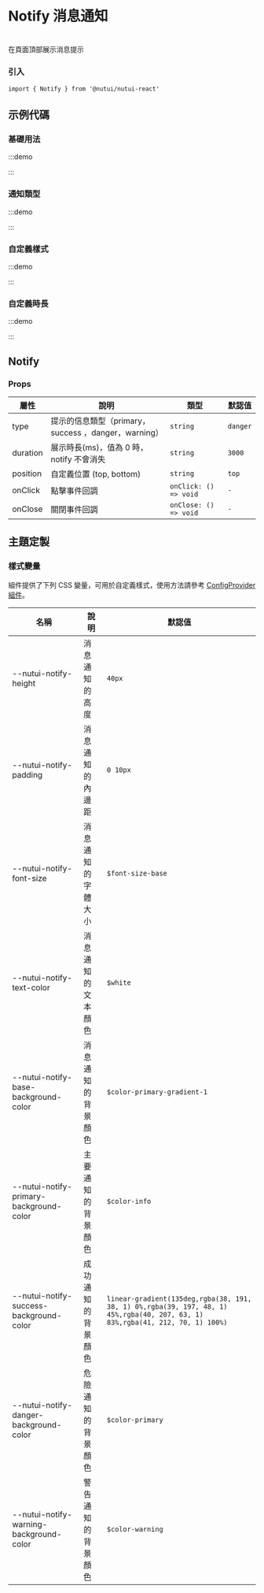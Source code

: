 # Notify 消息通知

#

在頁面頂部展示消息提示

### 引入

```tsx
import { Notify } from '@nutui/nutui-react'
```

## 示例代碼

### 基礎用法

:::demo

<CodeBlock src='h5/demo1.tsx'></CodeBlock>

:::

### 通知類型

:::demo

<CodeBlock src='h5/demo2.tsx'></CodeBlock>

:::

### 自定義樣式

:::demo

<CodeBlock src='h5/demo3.tsx'></CodeBlock>

:::

### 自定義時長

:::demo

<CodeBlock src='h5/demo4.tsx'></CodeBlock>

:::

## Notify

### Props

| 屬性 | 說明 | 類型 | 默認值 |
| --- | --- | --- | --- |
| type | 提示的信息類型（primary，success ，danger，warning） | `string` | `danger` |
| duration | 展示時長(ms)，值為 0 時，notify 不會消失 | `string` | `3000` |
| position | 自定義位置 (top, bottom) | `string` | `top` |
| onClick | 點擊事件回調 | `onClick: () => void` | `-` |
| onClose | 關閉事件回調 | `onClose: () => void` | `-` |

## 主題定製

### 樣式變量

組件提供了下列 CSS 變量，可用於自定義樣式，使用方法請參考 [ConfigProvider 組件](#/zh-CN/component/configprovider)。

| 名稱 | 說明 | 默認值 |
| --- | --- | --- |
| \--nutui-notify-height | 消息通知的高度 | `40px` |
| \--nutui-notify-padding | 消息通知的內邊距 | `0 10px` |
| \--nutui-notify-font-size | 消息通知的字體大小 | `$font-size-base` |
| \--nutui-notify-text-color | 消息通知的文本顏色 | `$white` |
| \--nutui-notify-base-background-color | 消息通知的背景顏色 | `$color-primary-gradient-1` |
| \--nutui-notify-primary-background-color | 主要通知的背景顏色 | `$color-info` |
| \--nutui-notify-success-background-color | 成功通知的背景顏色 | `linear-gradient(135deg,rgba(38, 191, 38, 1) 0%,rgba(39, 197, 48, 1) 45%,rgba(40, 207, 63, 1) 83%,rgba(41, 212, 70, 1) 100%)` |
| \--nutui-notify-danger-background-color | 危險通知的背景顏色 | `$color-primary` |
| \--nutui-notify-warning-background-color | 警告通知的背景顏色 | `$color-warning` |
